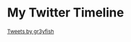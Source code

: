 # My Twitter Timeline

<div style="font-size:12px">
<a class="twitter-timeline" data-theme="dark" href="https://twitter.com/gr3yfish?ref_src=twsrc%5Etfw">Tweets by gr3yfish</a> <script async src="https://platform.twitter.com/widgets.js" charset="utf-8"></script>

</div>
